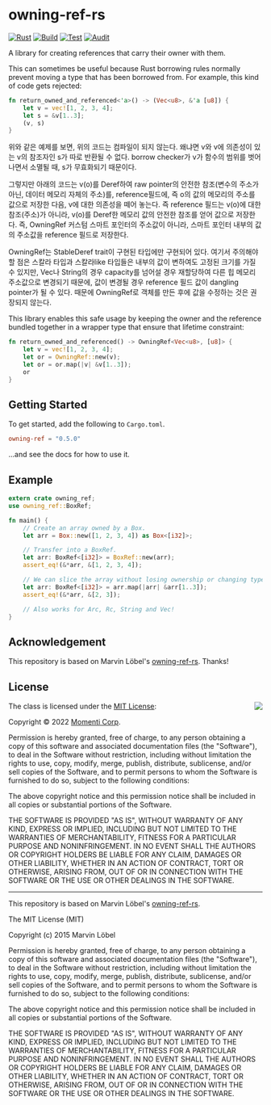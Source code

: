# owning-ref-rs

[![Rust](https://github.com/corp-momenti/owning-ref-rs/actions/workflows/rust.yml/badge.svg?branch=main)](https://github.com/corp-momenti/owning-ref-rs/actions/workflows/rust.yml)
[![Build](https://github.com/corp-momenti/owning-ref-rs/actions/workflows/build.yml/badge.svg?branch=main)](https://github.com/corp-momenti/owning-ref-rs/actions/workflows/build.yml)
[![Test](https://github.com/corp-momenti/owning-ref-rs/actions/workflows/test.yml/badge.svg?branch=main)](https://github.com/corp-momenti/owning-ref-rs/actions/workflows/test.yml)
[![Audit](https://github.com/corp-momenti/owning-ref-rs/actions/workflows/audit.yml/badge.svg?branch=main)](https://github.com/corp-momenti/owning-ref-rs/actions/workflows/audit.yml)

A library for creating references that carry their owner with them.

This can sometimes be useful because Rust borrowing rules normally prevent
moving a type that has been borrowed from. For example, this kind of code gets rejected:

```rust
fn return_owned_and_referenced<'a>() -> (Vec<u8>, &'a [u8]) {
    let v = vec![1, 2, 3, 4];
    let s = &v[1..3];
    (v, s)
}
```

위와 같은 예제를 보면, 위의 코드는 컴파일이 되지 않는다.
왜냐면 v와 v에 의존성이 있는 v의 참조자인 s가 따로 반환될 수 없다.
borrow checker가 v가 함수의 범위를 벗어나면서 소멸될 때, s가 무효화되기 때문이다.

그렇지만 아래의 코드는 v(o)를 Deref하여 raw pointer의 안전한 참조(변수의 주소가 아닌, 데이터 메모리 자체의 주소)를,
reference필드에, 즉 o의 값의 메모리의 주소를 값으로 저장한 다음,
v에 대한 의존성을 떼어 놓는다.
즉 reference 필드는 v(o)에 대한 참조(주소)가 아니라, v(o)를 Deref한 메모리 값의
안전한 참조를 얻어 값으로 저장한다. 즉, OwningRef 커스텀 스마트 포인터의 주소값이 아니라,
스마트 포인터 내부의 값의 주소값을 reference 필드로 저장한다.

OwningRef는 StableDeref trait이 구현된 타입에만 구현되어 있다.
여기서 주의해야 할 점은 스칼라 타입과 스칼라like 타입들은 내부의 값이 변하여도 고정된 크기를 가질 수 있지만,
Vec나 String의 경우 capacity를 넘어설 경우 재할당하여 다른 힙 메모리 주소값으로 변경되기 때문에,
값이 변경될 경우 reference 필드 값이 dangling pointer가 될 수 있다.
때문에 OwningRef로 객체를 만든 후에 값을 수정하는 것은 권장되지 않는다.

This library enables this safe usage by keeping the owner and the reference
bundled together in a wrapper type that ensure that lifetime constraint:

```rust
fn return_owned_and_referenced() -> OwningRef<Vec<u8>, [u8]> {
    let v = vec![1, 2, 3, 4];
    let or = OwningRef::new(v);
    let or = or.map(|v| &v[1..3]);
    or
}
```

## Getting Started

To get started, add the following to `Cargo.toml`.

```toml
owning-ref = "0.5.0"
```

...and see the docs for how to use it.

## Example

```rust
extern crate owning_ref;
use owning_ref::BoxRef;

fn main() {
    // Create an array owned by a Box.
    let arr = Box::new([1, 2, 3, 4]) as Box<[i32]>;

    // Transfer into a BoxRef.
    let arr: BoxRef<[i32]> = BoxRef::new(arr);
    assert_eq!(&*arr, &[1, 2, 3, 4]);

    // We can slice the array without losing ownership or changing type.
    let arr: BoxRef<[i32]> = arr.map(|arr| &arr[1..3]);
    assert_eq!(&*arr, &[2, 3]);

    // Also works for Arc, Rc, String and Vec!
}
```

## Acknowledgement

This repository is based on Marvin Löbel's [owning-ref-rs](https://github.com/Kimundi/owning-ref-rs). Thanks!

## License

<img align="right" src="https://opensource.org/trademarks/opensource/OSI-Approved-License-100x137.png">

The class is licensed under the [MIT License](http://opensource.org/licenses/MIT):

Copyright &copy; 2022 [Momenti Corp](https://github.com/corp-momenti).

Permission is hereby granted, free of charge, to any person obtaining a copy of this software and associated documentation files (the "Software"), to deal in the Software without restriction, including without limitation the rights to use, copy, modify, merge, publish, distribute, sublicense, and/or sell copies of the Software, and to permit persons to whom the Software is furnished to do so, subject to the following conditions:

The above copyright notice and this permission notice shall be included in all copies or substantial portions of the Software.

THE SOFTWARE IS PROVIDED "AS IS", WITHOUT WARRANTY OF ANY KIND, EXPRESS OR IMPLIED, INCLUDING BUT NOT LIMITED TO THE WARRANTIES OF MERCHANTABILITY, FITNESS FOR A PARTICULAR PURPOSE AND NONINFRINGEMENT. IN NO EVENT SHALL THE AUTHORS OR COPYRIGHT HOLDERS BE LIABLE FOR ANY CLAIM, DAMAGES OR OTHER LIABILITY, WHETHER IN AN ACTION OF CONTRACT, TORT OR OTHERWISE, ARISING FROM, OUT OF OR IN CONNECTION WITH THE SOFTWARE OR THE USE OR OTHER DEALINGS IN THE SOFTWARE.

---

This repository is based on Marvin Löbel's [owning-ref-rs](https://github.com/Kimundi/owning-ref-rs).

The MIT License (MIT)

Copyright (c) 2015 Marvin Löbel

Permission is hereby granted, free of charge, to any person obtaining a copy
of this software and associated documentation files (the "Software"), to deal
in the Software without restriction, including without limitation the rights
to use, copy, modify, merge, publish, distribute, sublicense, and/or sell
copies of the Software, and to permit persons to whom the Software is
furnished to do so, subject to the following conditions:

The above copyright notice and this permission notice shall be included in all
copies or substantial portions of the Software.

THE SOFTWARE IS PROVIDED "AS IS", WITHOUT WARRANTY OF ANY KIND, EXPRESS OR
IMPLIED, INCLUDING BUT NOT LIMITED TO THE WARRANTIES OF MERCHANTABILITY,
FITNESS FOR A PARTICULAR PURPOSE AND NONINFRINGEMENT. IN NO EVENT SHALL THE
AUTHORS OR COPYRIGHT HOLDERS BE LIABLE FOR ANY CLAIM, DAMAGES OR OTHER
LIABILITY, WHETHER IN AN ACTION OF CONTRACT, TORT OR OTHERWISE, ARISING FROM,
OUT OF OR IN CONNECTION WITH THE SOFTWARE OR THE USE OR OTHER DEALINGS IN THE
SOFTWARE.
